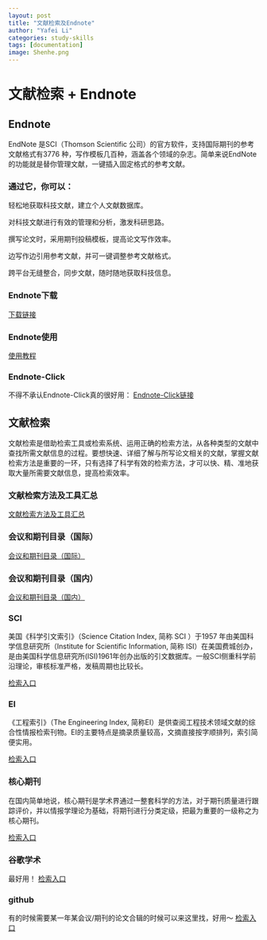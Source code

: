 ```yaml
---
layout: post
title: "文献检索及Endnote"
author: "Yafei Li"
categories: study-skills
tags: [documentation]
image: Shenhe.png
---
```





# 文献检索 + Endnote

## Endnote
EndNote 是SCI（Thomson Scientific 公司）的官方软件，支持国际期刊的参考文献格式有3776 种，写作模板几百种，涵盖各个领域的杂志。简单来说EndNote的功能就是替你管理文献，一键插入固定格式的参考文献。

### 通过它，你可以：
轻松地获取科技文献，建立个人文献数据库。

对科技文献进行有效的管理和分析，激发科研思路。

撰写论文时，采用期刊投稿模板，提高论文写作效率。

边写作边引用参考文献，并可一键调整参考文献格式。

跨平台无缝整合，同步文献，随时随地获取科技信息。
### Endnote下载
[下载链接](https://www.nais.net.cn/publish/default/fwgg/content/2020110217273217370.html)
### Endnote使用
[使用教程](https://zhuanlan.zhihu.com/p/87749797)
### Endnote-Click
不得不承认Endnote-Click真的很好用：
[Endnote-Click链接](https://click.endnote.com/invite/0e3579428)

## 文献检索
文献检索是借助检索工具或检索系统、运用正确的检索方法，从各种类型的文献中查找所需文献信息的过程。要想快速、详细了解与所写论文相关的文献，掌握文献检索方法是重要的一环，只有选择了科学有效的检索方法，才可以快、精、准地获取大量所需要文献信息，提高检索效率。
### 文献检索方法及工具汇总
[文献检索方法及工具汇总](https://gd.dlufl.edu.cn/info/1019/2386.htm)
### 会议和期刊目录（国际）
[会议和期刊目录（国际）](https://ccf.atom.im/)
### 会议和期刊目录（国内）
[会议和期刊目录（国内）](https://www.ccf.org.cn/ccftjgjxskwml/)


### SCI
美国《科学引文索引》（Science Citation Index, 简称 SCI ）于1957 年由美国科学信息研究所（Institute for Scientific Information, 简称 ISI）在美国费城创办，是由美国科学信息研究所(ISI)1961年创办出版的引文数据库。一般SCI侧重科学前沿理论，审核标准严格，发稿周期也比较长。

[检索入口](https://www.webofscience.com/wos/alldb/basic-search)
### EI
《工程索引》（The Engineering Index, 简称EI）是供查阅工程技术领域文献的综合性情报检索刊物。EI的主要特点是摘录质量较高，文摘直接按字顺排列，索引简便实用。

[检索入口](https://www.engineeringvillage.com/search/quick.url?usageZone=evlogo&usageOrigin=header)
### 核心期刊
在国内简单地说，核心期刊是学术界通过一整套科学的方法，对于期刊质量进行跟踪评价，并以情报学理论为基础，将期刊进行分类定级，把最为重要的一级称之为核心期刊。

[检索入口](https://www.cnki.net/)

### 谷歌学术
最好用！
[检索入口](https://scholar.google.com/)

### github
有的时候需要某一年某会议/期刊的论文合辑的时候可以来这里找，好用～
[检索入口](https://www.github.com/)



